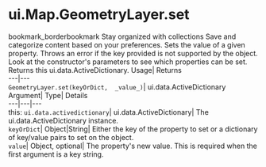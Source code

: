  
#  ui.Map.GeometryLayer.set 
bookmark_borderbookmark Stay organized with collections  Save and categorize content based on your preferences.
Sets the value of a given property. Throws an error if the key provided is not supported by the object. Look at the constructor's parameters to see which properties can be set. 
Returns this ui.data.ActiveDictionary.
Usage| Returns  
---|---  
`GeometryLayer.set(keyOrDict,  _value_)`| ui.data.ActiveDictionary  
Argument| Type| Details  
---|---|---  
this: `ui.data.activedictionary`| ui.data.ActiveDictionary| The ui.data.ActiveDictionary instance.  
`keyOrDict`| Object|String| Either the key of the property to set or a dictionary of key/value pairs to set on the object.  
`value`| Object, optional| The property's new value. This is required when the first argument is a key string.  
